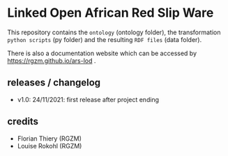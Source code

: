 # Linked Open African Red Slip Ware 
                   
This repository contains the `ontology` (ontology folder), the transformation `python scripts` (py folder) and the resulting `RDF files` (data folder).
                                       
There is also a documentation website which can be accessed by <https://rgzm.github.io/ars-lod> .
         
## releases / changelog 

-   v1.0: 24/11/2021: first release after project ending

## credits

-   Florian Thiery (RGZM)
-   Louise Rokohl (RGZM)
